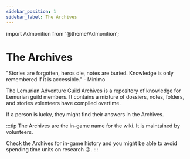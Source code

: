 ```yaml
---
sidebar_position: 1
sidebar_label: The Archives
---
```


<!--Needed for Minimo Scribbles-->

import Admonition from '@theme/Admonition';

# The Archives

<Admonition type="caution" icon="🐀" title="">
    <p>
    "Stories are forgotten, heros die, notes are buried. Knowledge is only remembered if it is accessible." - Minimo
    </p>
</Admonition>

The Lemurian Adventure Guild Archives is a repository of knowledge for Lemurian guild members. It contains a mixture of dossiers, notes, folders, and stories volenteers have compiled overtime.

If a person is lucky, they might find their answers in the Archives.

:::tip
The Archives are the in-game name for the wiki. It is maintained by volunteers.

Check the Archives for in-game history and you might be able to avoid spending time units on research :wink:.
:::
